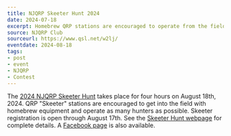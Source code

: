 ```yaml
---
title: NJQRP Skeeter Hunt 2024
date: 2024-07-18
excerpt: Homebrew QRP stations are encouraged to operate from the field.
source: NJQRP Club
sourceurl: https://www.qsl.net/w2lj/
eventdate: 2024-08-18
tags:
- post
- event
- NJQRP
- Contest
---
```

The [2024 NJQRP Skeeter Hunt](https://www.qsl.net/w2lj/) takes place for four hours on August 18th, 2024. QRP "Skeeter" stations are encouraged to get into the field with homebrew equipment and operate as many hunters as possible. Skeeter registration is open through August 17th. See the [Skeeter Hunt webpage](https://www.qsl.net/w2lj/) for complete details. A [Facebook page](https://www.facebook.com/groups/175763746290252/) is also available.
